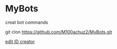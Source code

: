 # MyBots

creat bot commands

git clon https://github.com/M100achuz2/MyBots.git

[edit ID creator]()
